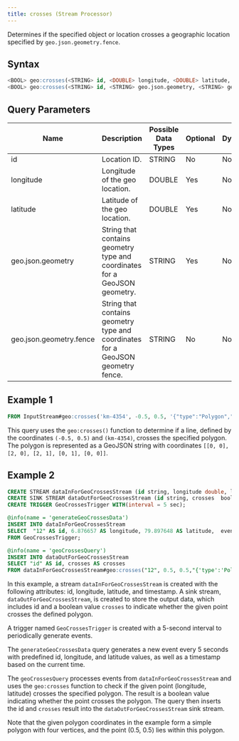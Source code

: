 ```yaml
---
title: crosses (Stream Processor)
---
```


Determines if the specified object or location crosses a geographic location specified by `geo.json.geometry.fence`.

## Syntax

```sql
<BOOL> geo:crosses(<STRING> id, <DOUBLE> longitude, <DOUBLE> latitude, <STRING> geo.json.geometry.fence)
<BOOL> geo:crosses(<STRING> id, <STRING> geo.json.geometry, <STRING> geo.json.geometry.fence)
```

## Query Parameters

| Name              | Description              | Possible Data Types | Optional | Dynamic |
|-------------------|--------------------------|-------------------|----------|---------|
| id 	     | Location ID.         | STRING       | No       | No     |
| longitude 	     | Longitude of the geo location.         | DOUBLE       | Yes       | No     |
| latitude | Latitude of the geo location.                  | DOUBLE              | Yes      | No     |
| geo.json.geometry     | String that contains geometry type and coordinates for a GeoJSON geometry. | STRING        | Yes      | No     |
| geo.json.geometry.fence     | String that contains geometry type and coordinates for a GeoJSON geometry fence. | STRING    | No      | No     |

## Example 1

```sql
FROM InputStream#geo:crosses('km-4354', -0.5, 0.5, '{"type":"Polygon","coordinates":[[[0, 0],[2, 0],[2, 1],[0, 1],[0, 0]]]}') AS crosses;
```

This query uses the `geo:crosses()` function to determine if a line, defined by the coordinates `(-0.5, 0.5)` and `(km-4354)`, crosses the specified polygon. The polygon is represented as a GeoJSON string with coordinates `[[0, 0], [2, 0], [2, 1], [0, 1], [0, 0]]`.

## Example 2

```sql
CREATE STREAM dataInForGeoCrossesStream (id string, longitude double, latitude double, timestamp long);
CREATE SINK STREAM dataOutForGeoCrossesStream (id string, crosses  bool);
CREATE TRIGGER GeoCrossesTrigger WITH(interval = 5 sec);

@info(name = 'generateGeoCrossesData')
INSERT INTO dataInForGeoCrossesStream
SELECT  "12" AS id, 6.876657 AS longitude, 79.897648 AS latitude,  eventTimestamp() AS timestamp
FROM GeoCrossesTrigger;

@info(name = 'geoCrossesQuery')
INSERT INTO dataOutForGeoCrossesStream
SELECT "id" AS id, crosses AS crosses
FROM dataInForGeoCrossesStream#geo:crosses("12", 0.5, 0.5,"{'type':'Polygon','coordinates':[[[0,0],[0,2],[1,2],[1,0],[0,0]]]}");

```

In this example, a stream `dataInForGeoCrossesStream` is created with the following attributes: id, longitude, latitude, and timestamp. A sink stream, `dataOutForGeoCrossesStream`, is created to store the output data, which includes id and a boolean value `crosses` to indicate whether the given point crosses the defined polygon.

A trigger named `GeoCrossesTrigger` is created with a 5-second interval to periodically generate events.

The `generateGeoCrossesData` query generates a new event every 5 seconds with predefined id, longitude, and latitude values, as well as a timestamp based on the current time.

The `geoCrossesQuery` processes events from `dataInForGeoCrossesStream` and uses the `geo:crosses` function to check if the given point (longitude, latitude) crosses the specified polygon. The result is a boolean value indicating whether the point crosses the polygon. The query then inserts the id and `crosses` result into the `dataOutForGeoCrossesStream` sink stream.

Note that the given polygon coordinates in the example form a simple polygon with four vertices, and the point (0.5, 0.5) lies within this polygon.
